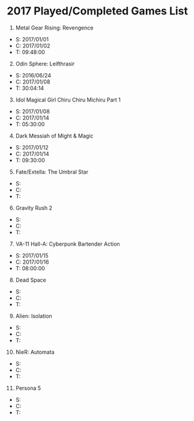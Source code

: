 # 2017 Played/Completed Games List

1. Metal Gear Rising: Revengence
  - S: 2017/01/01
  - C: 2017/01/02
  - T: 09:48:00
2. Odin Sphere: Leifthrasir
  - S: 2016/06/24
  - C: 2017/01/08
  - T: 30:04:14
3. Idol Magical Girl Chiru Chiru Michiru Part 1
  - S: 2017/01/08
  - C: 2017/01/14
  - T: 05:30:00
4. Dark Messiah of Might & Magic
  - S: 2017/01/12
  - C: 2017/01/14
  - T: 09:30:00
5. Fate/Extella: The Umbral Star
  - S:
  - C:
  - T:
6. Gravity Rush 2
  - S:
  - C:
  - T:
7. VA-11 Hall-A: Cyberpunk Bartender Action
  - S: 2017/01/15
  - C: 2017/01/16
  - T: 08:00:00
8. Dead Space
  - S:
  - C:
  - T:
9. Alien: Isolation
  - S:
  - C:
  - T:
10. NieR: Automata
  - S:
  - C:
  - T:
11. Persona 5
  - S:
  - C:
  - T:
